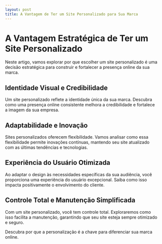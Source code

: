 ```yaml
---
layout: post
title: A Vantagem de Ter um Site Personalizado para Sua Marca 
---
```

# A Vantagem Estratégica de Ter um Site Personalizado

Neste artigo, vamos explorar por que escolher um site personalizado é uma decisão estratégica para construir e fortalecer a presença online da sua marca.

## Identidade Visual e Credibilidade

Um site personalizado reflete a identidade única da sua marca. Descubra como uma presença online consistente melhora a credibilidade e fortalece a imagem da sua empresa.

## Adaptabilidade e Inovação

Sites personalizados oferecem flexibilidade. Vamos analisar como essa flexibilidade permite inovações contínuas, mantendo seu site atualizado com as últimas tendências e tecnologias.

## Experiência do Usuário Otimizada

Ao adaptar o design às necessidades específicas da sua audiência, você proporciona uma experiência do usuário excepcional. Saiba como isso impacta positivamente o envolvimento do cliente.

## Controle Total e Manutenção Simplificada

Com um site personalizado, você tem controle total. Exploraremos como isso facilita a manutenção, garantindo que seu site esteja sempre otimizado e seguro.

Descubra por que a personalização é a chave para diferenciar sua marca online.
